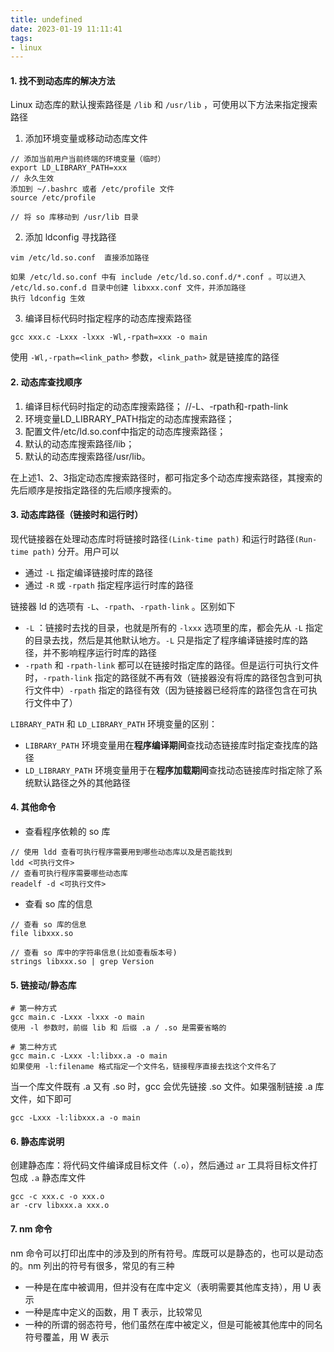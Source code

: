 ```yaml
---
title: undefined
date: 2023-01-19 11:11:41
tags:
- linux
---
```


#### 1. 找不到动态库的解决方法

Linux 动态库的默认搜索路径是 `/lib` 和 `/usr/lib` ，可使用以下方法来指定搜索路径

1. 添加环境变量或移动动态库文件

```
// 添加当前用户当前终端的环境变量（临时）
export LD_LIBRARY_PATH=xxx 
// 永久生效
添加到 ~/.bashrc 或者 /etc/profile 文件 
source /etc/profile 

// 将 so 库移动到 /usr/lib 目录
```

2. 添加 ldconfig 寻找路径

```
vim /etc/ld.so.conf  直接添加路径

如果 /etc/ld.so.conf 中有 include /etc/ld.so.conf.d/*.conf 。可以进入 /etc/ld.so.conf.d 目录中创建 libxxx.conf 文件，并添加路径
执行 ldconfig 生效
```

3. 编译目标代码时指定程序的动态库搜索路径

```
gcc xxx.c -Lxxx -lxxx -Wl,-rpath=xxx -o main 
```

使用 `-Wl,-rpath=<link_path>` 参数，`<link_path>` 就是链接库的路径

#### 2. 动态库查找顺序

1. 编译目标代码时指定的动态库搜索路径； //-L、-rpath和-rpath-link
2. 环境变量LD_LIBRARY_PATH指定的动态库搜索路径；
3. 配置文件/etc/ld.so.conf中指定的动态库搜索路径；
4. 默认的动态库搜索路径/lib；
5. 默认的动态库搜索路径/usr/lib。

在上述1、2、3指定动态库搜索路径时，都可指定多个动态库搜索路径，其搜索的先后顺序是按指定路径的先后顺序搜索的。

#### 3. 动态库路径（链接时和运行时）

现代链接器在处理动态库时将链接时路径`(Link-time path)` 和运行时路径`(Run-time path)` 分开。用户可以

- 通过 `-L` 指定编译链接时库的路径
- 通过 `-R` 或 `-rpath` 指定程序运行时库的路径

链接器 ld 的选项有 `-L`、`-rpath`、`-rpath-link` 。区别如下

-  `-L` ：链接时去找的目录，也就是所有的 `-lxxx` 选项里的库，都会先从 `-L` 指定的目录去找，然后是其他默认地方。`-L` 只是指定了程序编译链接时库的路径，并不影响程序运行时库的路径
- `-rpath` 和 `-rpath-link` 都可以在链接时指定库的路径。但是运行可执行文件时，`-rpath-link` 指定的路径就不再有效（链接器没有将库的路径包含到可执行文件中）`-rpath` 指定的路径有效（因为链接器已经将库的路径包含在可执行文件中了）

`LIBRARY_PATH` 和 `LD_LIBRARY_PATH` 环境变量的区别：

- `LIBRARY_PATH` 环境变量用在**程序编译期间**查找动态链接库时指定查找库的路径
- `LD_LIBRARY_PATH` 环境变量用于在**程序加载期间**查找动态链接库时指定除了系统默认路径之外的其他路径

#### 4. 其他命令

- 查看程序依赖的 so 库

```
// 使用 ldd 查看可执行程序需要用到哪些动态库以及是否能找到
ldd <可执行文件>
// 查看可执行程序需要哪些动态库
readelf -d <可执行文件>
```

- 查看 so 库的信息

```
// 查看 so 库的信息
file libxxx.so

// 查看 so 库中的字符串信息(比如查看版本号)
strings libxxx.so | grep Version
```

#### 5. 链接动/静态库

```
# 第一种方式
gcc main.c -Lxxx -lxxx -o main
使用 -l 参数时，前缀 lib 和 后缀 .a / .so 是需要省略的

# 第二种方式
gcc main.c -Lxxx -l:libxx.a -o main
如果使用 -l:filename 格式指定一个文件名，链接程序直接去找这个文件名了
```

当一个库文件既有 .a 又有 .so 时，gcc 会优先链接 .so 文件。如果强制链接 .a 库文件，如下即可

```
gcc -Lxxx -l:libxxx.a -o main
```

#### 6. 静态库说明

创建静态库：将代码文件编译成目标文件（`.o`），然后通过 `ar` 工具将目标文件打包成 `.a` 静态库文件

```
gcc -c xxx.c -o xxx.o 
ar -crv libxxx.a xxx.o 
```

#### 7. nm 命令

nm 命令可以打印出库中的涉及到的所有符号。库既可以是静态的，也可以是动态的。nm 列出的符号有很多，常见的有三种

- 一种是在库中被调用，但并没有在库中定义（表明需要其他库支持），用 U 表示
- 一种是库中定义的函数，用 T 表示，比较常见
- 一种的所谓的弱态符号，他们虽然在库中被定义，但是可能被其他库中的同名符号覆盖，用 W 表示



